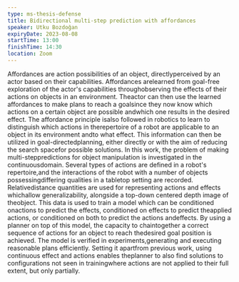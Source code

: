 ```yaml
---
type: ms-thesis-defense
title: Bidirectional multi-step prediction with affordances
speaker: Utku Bozdoğan
expiryDate: 2023-08-08
startTime: 13:00
finishTime: 14:30
location: Zoom
---
```


Affordances are action possibilities of an object, directlyperceived by an actor
based on their capabilities. Affordances arelearned from goal-free exploration
of the actor's capabilities throughobserving the effects of their actions on
objects in an environment. Theactor can then use the learned affordances to make
plans to reach a goalsince they now know which actions on a certain object are
possible andwhich one results in the desired effect. The affordance principle
isalso followed in robotics to learn to distinguish which actions in
therepertoire of a robot are applicable to an object in its environment andto
what effect. This information can then be utilized in goal-directedplanning,
either directly or with the aim of reducing the search spacefor possible
solutions. In this work, the problem of making multi-steppredictions for object
manipulation is investigated in the continuousdomain. Several types of actions
are defined in a robot's repertoire,and the interactions of the robot with a
number of objects possessingdiffering qualities in a tabletop setting are
recorded. Relativedistance quantities are used for representing actions and
effects whichallow generalizability, alongside a top-down centered depth image
of theobject. This data is used to train a model which can be conditioned
onactions to predict the effects, conditioned on effects to predict theapplied
actions, or conditioned on both to predict the actions andeffects. By using a
planner on top of this model, the capacity to chaintogether a correct sequence
of actions for an object to reach thedesired goal position is achieved. The
model is verified in experiments,generating and executing reasonable plans
efficiently. Setting it apartfrom previous work, using continuous effect and
actions enables theplanner to also find solutions to configurations not seen in
trainingwhere actions are not applied to their full extent, but only partially.
